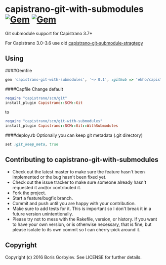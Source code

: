 # capistrano-git-with-submodules [![Gem](https://img.shields.io/gem/v/capistrano-git-with-submodules.svg?maxAge=2592000)](https://rubygems.org/gems/capistrano-git-with-submodules) [![Gem](https://img.shields.io/gem/dt/capistrano-git-with-submodules.svg?maxAge=2592000)](https://rubygems.org/gems/capistrano-git-with-submodules)

Git submodule support for Capistrano 3.7+

For Capistrano 3.0-3.6 use old [capistrano-git-submodule-stragtegy](https://github.com/ekho/capistrano-git-submodule-strategy)

## Using

####Gemfile
```ruby
gem 'capistrano-git-with-submodules', '~> 0.1', :github => 'ekho/capistrano-git-with-submodules'
```

####Capfile
Change default
```ruby
require "capistrano/scm/git"
install_plugin Capistrano::SCM::Git
```
to
```ruby
require "capistrano/scm/git-with-submodules"
install_plugin Capistrano::SCM::Git::WithSubmodules
```

####deploy.rb
Optionally you can keep git metadata (.git directory)
```ruby
set :git_keep_meta, true
```

## Contributing to capistrano-git-with-submodules

* Check out the latest master to make sure the feature hasn't been implemented or the bug hasn't been fixed yet.
* Check out the issue tracker to make sure someone already hasn't requested it and/or contributed it.
* Fork the project.
* Start a feature/bugfix branch.
* Commit and push until you are happy with your contribution.
* Make sure to add tests for it. This is important so I don't break it in a future version unintentionally.
* Please try not to mess with the Rakefile, version, or history. If you want to have your own version, or is otherwise necessary, that is fine, but please isolate to its own commit so I can cherry-pick around it.

## Copyright

Copyright (c) 2016 Boris Gorbylev. See LICENSE for further details.
